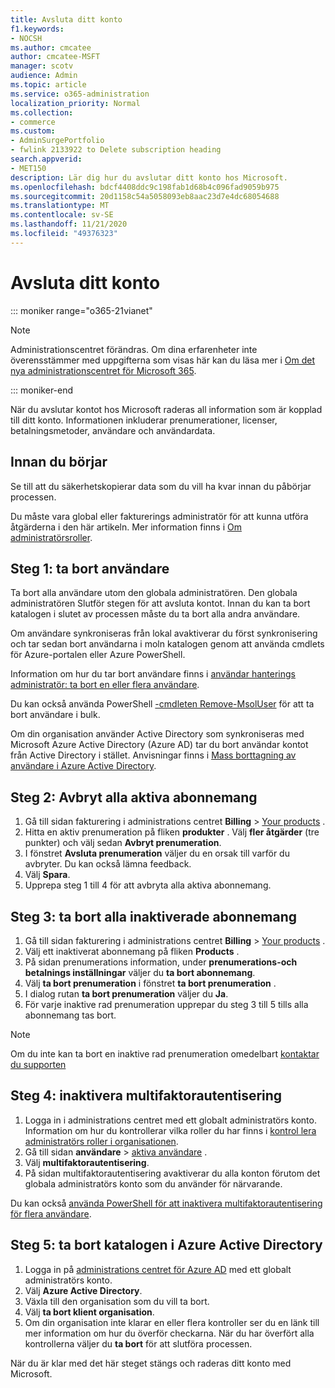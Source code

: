 ```yaml
---
title: Avsluta ditt konto
f1.keywords:
- NOCSH
ms.author: cmcatee
author: cmcatee-MSFT
manager: scotv
audience: Admin
ms.topic: article
ms.service: o365-administration
localization_priority: Normal
ms.collection:
- commerce
ms.custom:
- AdminSurgePortfolio
- fwlink 2133922 to Delete subscription heading
search.appverid:
- MET150
description: Lär dig hur du avslutar ditt konto hos Microsoft.
ms.openlocfilehash: bdcf4408ddc9c198fab1d68b4c096fad9059b975
ms.sourcegitcommit: 20d1158c54a5058093eb8aac23d7e4dc68054688
ms.translationtype: MT
ms.contentlocale: sv-SE
ms.lasthandoff: 11/21/2020
ms.locfileid: "49376323"
---
```

# <a name="close-your-account"></a>Avsluta ditt konto

::: moniker range="o365-21vianet"

> [!NOTE]
> Administrationscentret förändras. Om dina erfarenheter inte överensstämmer med uppgifterna som visas här kan du läsa mer i [Om det nya administrationscentret för Microsoft 365](https://docs.microsoft.com/microsoft-365/admin/microsoft-365-admin-center-preview?view=o365-21vianet&preserve-view=true).

::: moniker-end

När du avslutar kontot hos Microsoft raderas all information som är kopplad till ditt konto. Informationen inkluderar prenumerationer, licenser, betalningsmetoder, användare och användardata.

## <a name="before-you-begin"></a>Innan du börjar

Se till att du säkerhetskopierar data som du vill ha kvar innan du påbörjar processen.

Du måste vara global eller fakturerings administratör för att kunna utföra åtgärderna i den här artikeln. Mer information finns i [Om administratörsroller](../admin/add-users/about-admin-roles.md).

## <a name="step-1-delete-users"></a>Steg 1: ta bort användare

Ta bort alla användare utom den globala administratören. Den globala administratören Slutför stegen för att avsluta kontot. Innan du kan ta bort katalogen i slutet av processen måste du ta bort alla andra användare.

Om användare synkroniseras från lokal avaktiverar du först synkronisering och tar sedan bort användarna i moln katalogen genom att använda cmdlets för Azure-portalen eller Azure PowerShell.

Information om hur du tar bort användare finns i <a href="https://docs.microsoft.com/office365/admin/add-users/delete-a-user?view=o365-worldwide#user-management-admin-delete-one-or-more-users-from-office-365">användar hanterings administratör: ta bort en eller flera användare</a>.

Du kan också använda PowerShell <a href="https://go.microsoft.com/fwlink/?linkid=842230">-cmdleten Remove-MsolUser</a> för att ta bort användare i bulk.

Om din organisation använder Active Directory som synkroniseras med Microsoft Azure Active Directory (Azure AD) tar du bort användar kontot från Active Directory i stället. Anvisningar finns i <a href="https://docs.microsoft.com/azure/active-directory/users-groups-roles/users-bulk-delete">Mass borttagning av användare i Azure Active Directory</a>.

## <a name="step-2-cancel-all-active-subscriptions"></a>Steg 2: Avbryt alla aktiva abonnemang

1. Gå till sidan fakturering i administrations centret **Billing**  >  <a href="https://go.microsoft.com/fwlink/p/?linkid=842054" target="_blank">Your products</a> .
2. Hitta en aktiv prenumeration på fliken **produkter** . Välj **fler åtgärder** (tre punkter) och välj sedan **Avbryt prenumeration**.
3. I fönstret **Avsluta prenumeration** väljer du en orsak till varför du avbryter. Du kan också lämna feedback.
4. Välj **Spara**.
5. Upprepa steg 1 till 4 för att avbryta alla aktiva abonnemang.

## <a name="step-3-delete-all-disabled-subscriptions"></a>Steg 3: ta bort alla inaktiverade abonnemang

1. Gå till sidan fakturering i administrations centret **Billing**  >  <a href="https://go.microsoft.com/fwlink/p/?linkid=842054" target="_blank">Your products</a> .
2. Välj ett inaktiverat abonnemang på fliken **Products** .
3. På sidan prenumerations information, under **prenumerations-och betalnings inställningar** väljer du **ta bort abonnemang**.
4. Välj **ta bort prenumeration** i fönstret **ta bort prenumeration** .
5. I dialog rutan **ta bort prenumeration** väljer du **Ja**.
6. För varje inaktive rad prenumeration upprepar du steg 3 till 5 tills alla abonnemang tas bort.

> [!NOTE]
> Om du inte kan ta bort en inaktive rad prenumeration omedelbart <a href="https://go.microsoft.com/fwlink/p/?linkid=518322" target="_blank">kontaktar du supporten</a>

## <a name="step-4-disable-multi-factor-authentication"></a>Steg 4: inaktivera multifaktorautentisering

1. Logga in i administrations centret med ett globalt administratörs konto. Information om hur du kontrollerar vilka roller du har finns i [kontrol lera administratörs roller i organisationen](../admin/add-users/assign-admin-roles.md#check-admin-roles-in-your-organization).
2. Gå till sidan **användare**  >  <a href="https://go.microsoft.com/fwlink/p/?linkid=834822" target="_blank">aktiva användare</a> .
3. Välj **multifaktorautentisering**.
4. På sidan multifaktorautentisering avaktiverar du alla konton förutom det globala administratörs konto som du använder för närvarande.

Du kan också <a href="https://docs.microsoft.com/azure/active-directory/authentication/howto-mfa-userstates#change-state-using-powershell">använda PowerShell för att inaktivera multifaktorautentisering för flera användare</a>.

## <a name="step-5-delete-the-directory-in-azure-active-directory"></a>Steg 5: ta bort katalogen i Azure Active Directory

1. Logga in på <a href="https://aad.portal.azure.com/" target="_blank">administrations centret för Azure AD</a> med ett globalt administratörs konto.
2. Välj **Azure Active Directory**.
3. Växla till den organisation som du vill ta bort.
4. Välj **ta bort klient organisation**.
5. Om din organisation inte klarar en eller flera kontroller ser du en länk till mer information om hur du överför checkarna. När du har överfört alla kontrollerna väljer du **ta bort** för att slutföra processen.

När du är klar med det här steget stängs och raderas ditt konto med Microsoft.